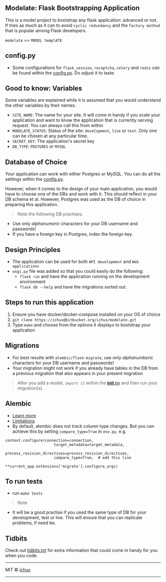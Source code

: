 ## Modelate: Flask Bootstrapping Application
This is a model project to bootstrap any flask application: advanced or not. If tries as much as it can to avoid
`cyclic redundancy` and the `factory method` that is popular among Flask developers.

`modelate` == `MODEL templATE`

## config.py
* Some configurations for `flask_session`, `recaptcha`, `celery` and `redis` can be found within the
[config.py](modelate/config.py). Do adjust it to taste.

## Good to know: Variables
Some variables are explained while it is assumed that you would understand the other variables by
their names.
* `SITE_NAME`: The name for your site. It will come in handy if you scale your application and want to know
the application that is currently serving request. You can always call this from within
* `MODELATE_STATUS`: Status of the site: `development`, `live` or `test`. Only one can be
chosen at any particular time.
* `SECRET_KEY`: The application's secret key
* `DB_TYPE`: `POSTGRES` or `MYSQL`

## Database of Choice
Your application can work with either Postgres or MySQL. You can do all the settings within the
[config.py](modelate/config.py).

However, when it comes to the design of your main application, you would have to choose one of the DBs and work
with it. This should reflect in your DB schema et al. However, Postgres was used as the DB of choice in preparing
this application.

> Note the following DB practises.

* Use only *alphanumeric* characters for your DB username and passwords!
* If you have a foreign key in Postgres, index the foreign key.

## Design Principles
* The application can be used for both `API development` and `Web applications`
* `wsgi.py` file was added so that you could easily do the following:
    - `flask run` and have the application running on the development environment
    - `flask db --help` and have the migrations sorted out.

## Steps to run this application
1. Ensure you have docker/docker-compose installed on your OS of choice
2. `git clone https://ichux@bitbucket.org/ichux/modelate.git`
3. Type `make` and choose from the options it displays to bootstrap your application

## Migrations
* For best results with `alembic/flask-migrate`, use only *alphanumberic* characters for your DB username and passwords!
* Your migration might not work if you already have tables in the DB from a previous migration that also appears in your
present migration

> After you add a model, `import it` within the [__init__.py](modelate/__init__.py) and then run your migration(s).

## Alembic
* [Learn more](http://alembic.zzzcomputing.com/en/latest/ops.html)
* [Limitations](http://alembic.zzzcomputing.com/en/latest/autogenerate.html#what-does-autogenerate-detect-and-what-does-it-not-detect)
* By default, alembic does not track column type changes. But you can achieve this by setting
`compare_type=True` in `env.py`. e.g.

```
context.configure(connection=connection,
                      target_metadata=target_metadata,
                      process_revision_directives=process_revision_directives,
                      compare_type=True,  # add this line
                      **current_app.extensions['migrate'].configure_args)
```

## To run tests
* run `make tests`

> Note
* It will be a good practise if you used the same type of DB for your development, test or live. This will ensure that
you can replicate problems, if need be.

## Tidbits
Check out [tidbits.txt](./tidbits.txt) for extra information that could come in handy for you when you code.


****
MIT © [ichux](https://www.linkedin.com/in/ichux)
****